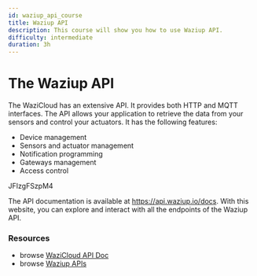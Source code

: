```yaml
---
id: waziup_api_course
title: Waziup API
description: This course will show you how to use Waziup API.
difficulty: intermediate
duration: 3h
---
```


The Waziup API
==============

The WaziCloud has an extensive API. It provides both HTTP and MQTT interfaces.
The API allows your application to retrieve the data from your sensors and control your actuators.
It has the following features:

- Device management
- Sensors and actuator management
- Notification programming
- Gateways management
- Access control

<youtube>JFIzgFSzpM4</youtube>

The API documentation is available at https://api.waziup.io/docs.
With this website, you can explore and interact with all the endpoints of the Waziup API.


### Resources
- browse [WaziCloud API Doc](http://lab.waziup.io/resources/waziup/wazicloud/docs/)
- browse [Waziup APIs](https://api.waziup.io/docs/)